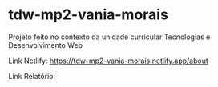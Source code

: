 # tdw-mp2-vania-morais
Projeto feito no contexto da unidade curricular Tecnologias e Desenvolvimento Web

Link Netlify: https://tdw-mp2-vania-morais.netlify.app/about

Link Relatório: 
